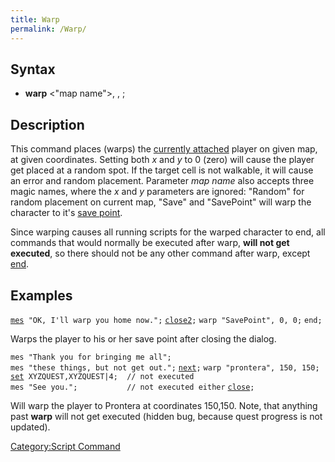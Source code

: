 ```yaml
---
title: Warp
permalink: /Warp/
---
```


Syntax
------

-   **warp** &lt;"map name"&gt;, <x>, <y>;

Description
-----------

This command places (warps) the [currently attached](/RID#Usage "wikilink") player on given map, at given coordinates. Setting both *x* and *y* to 0 (zero) will cause the player get placed at a random spot. If the target cell is not walkable, it will cause an error and random placement. Parameter *map name* also accepts three magic names, where the *x* and *y* parameters are ignored: "Random" for random placement on current map, "Save" and "SavePoint" will warp the character to it's [save point](/save_point "wikilink").

Since warping causes all running scripts for the warped character to end, all commands that would normally be executed after warp, **will not get executed**, so there should not be any other command after warp, except [end](/end "wikilink").

Examples
--------

[`mes`](/mes "wikilink")` "OK, I'll warp you home now.";`
[`close2`](/close2 "wikilink")`;`
`warp "SavePoint", 0, 0;`
`end;`

Warps the player to his or her save point after closing the dialog.

`mes "Thank you for bringing me all";`
`mes "these things, but not get out.";`
[`next`](/next "wikilink")`;`
`warp "prontera", 150, 150;`
[`set`](/set "wikilink")` XYZQUEST,XYZQUEST|4;  // not executed`
`mes "See you.";           // not executed either`
[`close`](/close "wikilink")`;`

Will warp the player to Prontera at coordinates 150,150. Note, that anything past **warp** will not get executed (hidden bug, because quest progress is not updated).

[Category:Script Command](/Category:Script_Command "wikilink")